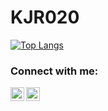 # KJR020

[![Top Langs](https://github-readme-stats.vercel.app/api/top-langs/?username=KJR020&theme=onedark)](https://github.com/anuraghazra/github-readme-stats)

### Connect with me:

[<img align="left" alt="Qiita" width="22px" src="https://qiita.com/favicon.png" />][qiita]
[<img align="left" alt="note" width="22px" src="https://note.com/favicon.ico" />][note]

<br />
<br />

[qiita]: https://qiita.com/Jirox
[note]: https://note.com/jirox
